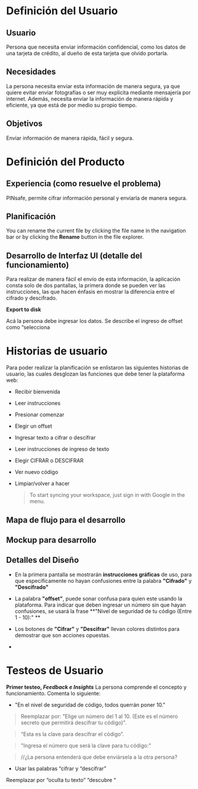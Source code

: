 # **Definición del Usuario**
## **Usuario**


Persona que necesita enviar información confidencial, como los datos de una tarjeta de crédito, al dueño de esta tarjeta que olvido portarla.


## **Necesidades**

La persona necesita enviar esta información de manera segura, ya que quiere evitar enviar fotografías o ser muy explícita mediante mensajería por internet. Además, necesita enviar la información de manera rápida y eficiente, ya que está de por medio su propio tiempo.

## **Objetivos**

Enviar información de manera rápida, fácil y segura.
# **Definición del Producto**


## **Experiencia (como resuelve el problema)**

PINsafe, permite cifrar información personal y enviarla de manera segura.

## **Planificación**

You can rename the current file by clicking the file name in the navigation bar or by clicking the **Rename** button in the file explorer.

## **Desarrollo de Interfaz UI (detalle del funcionamiento)**

Para realizar de manera fácil el envío de esta información, la aplicación consta solo de dos pantallas, la primera donde se pueden ver las instrucciones, las que hacen énfasis en mostrar la diferencia entre el cifrado y descifrado.

**Export to disk** 


Acá la persona debe ingresar los datos. Se describe el ingreso de offset como “selecciona


# **Historias de usuario**

Para poder realizar la planificación se enlistaron las siguientes historias de usuario, las cuales desglozan las funciones que debe tener la plataforma web:
- Recibir bienvenida

- Leer instrucciones

- Presionar comenzar

- Elegir un offset

- Ingresar texto a cifrar o descifrar

- Leer instrucciones de ingreso de texto

- Elegir CIFRAR o DESCIFRAR

- Ver nuevo código

- Limpiar/volver a hacer

	> To start syncing your workspace, just sign in with Google in the menu.



## Mapa de flujo para el desarrollo



## Mockup para desarrollo 



## Detalles del Diseño
- En la primera pantalla se mostrarán **instrucciones gráficas** de uso, para que especificamente no hayan confusiones entre la palabra **"Cifrado"** y **"Descifrado"**

- La palabra **"offset"**, puede sonar confusa para quien este usando la plataforma. Para indicar que deben ingresar un número sin que hayan confusiones, se usará la frase **"Nivel de seguridad de tu código (Entre 1 - 10):" **
- Los botones de **"Cifrar"** y **"Descifrar"** llevan colores distintos para demostrar que son acciones opuestas.
- 


# Testeos de Usuario

**Primer testeo, ***Feedback e Insights*****
La persona comprende el concepto y funcionamiento. Comenta lo siguiente:

- "En el nivel de seguridad de código, todos querrán poner 10."

>Reemplazar por: 
>"Elige un número del 1 al 10. (Este es el número secreto que permitirá descifrar tu código)".

>“Esta es la clave para descifrar el código”. 
 
>"Ingresa el número que será la clave para tu código:"

>//¿La persona entenderá que debe enviársela a la otra persona?

- Usar las palabras “cifrar y “descifrar”

Reemplazar por “oculta tu texto” “descubre “

>




<!--stackedit_data:
eyJoaXN0b3J5IjpbLTEzOTE1NTkxOSwtMTA5MTExOTM0MywtMT
QyOTI2MDksMTg2MjM4MDAzMSwtNzIxNjYyNTAyXX0=
-->